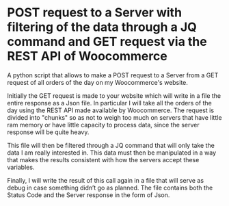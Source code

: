 # POST request to a Server with filtering of the data through a JQ command and GET request via the REST API of Woocommerce
A python script that allows to make a POST request to a Server from a GET request of all orders of the day on my Woocommerce's website.

Initially the GET request is made to your website which will write in a file the entire response as a Json file. In particular I will take all the orders of the day using the REST API made available by Woocommerce. The request is divided into "chunks" so as not to weigh too much on servers that have little ram memory or have little capacity to process data, since the server response will be quite heavy.

This file will then be filtered through a JQ command that will only take the data I am really interested in. This data must then be manipulated in a way that makes the results consistent with how the servers accept these variables.

Finally, I will write the result of this call again in a file that will serve as debug in case something didn’t go as planned. The file contains both the Status Code and the Server response in the form of Json.

 
